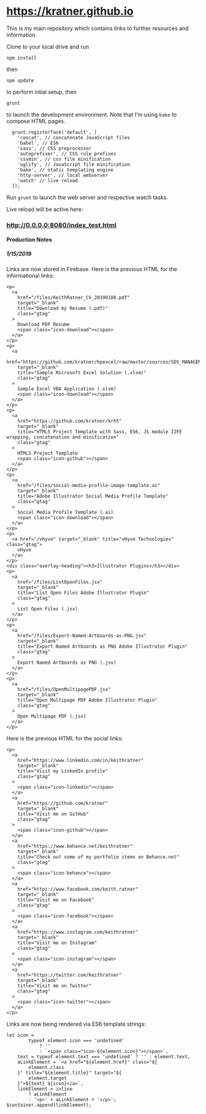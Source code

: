 # https://kratner.github.io

This is my main repository which contains links to further resources and information.

Clone to your local drive and run

```
npm install
```

then

```
npm update
```

to perform intial setup, then

```
grunt
```

to launch the development environment. Note that I'm using `bake` to compose HTML pages.

```
  grunt.registerTask('default', [
    'concat', // concatenate JavaScript files
    'babel', // ES6
    'sass', // CSS preprocessor
    'autoprefixer', // CSS rule prefixes
    'cssmin', // css file minification
    'uglify', // JavaScript file minification
    'bake', // static templating engine
    'http-server', // local webserver
    'watch' // live reload
  ]);
```

Run `grunt` to launch the web server and respective watch tasks.

Live reload will be active here:

### http://0.0.0.0:8080/index_test.html

#### Production Notes

##### 1/15/2019

Links are now stored in Firebase. Here is the previous HTML for the informational links:

```
<p>
  <a
    href="/files/KeithRatner_CV_20190108.pdf"
    target="_blank"
    title="Download my Resume (.pdf)"
    class="gtag"
  >
    Download PDF Resume
    <span class="icon-download"></span>
  </a>
</p>
<p>
  <a
    href="https://github.com/kratner/hpexcel/raw/master/sources/SDS_MANAGEMENT.xlsm"
    target="_blank"
    title="Sample Microsoft Excel Solution (.xlsm)"
    class="gtag"
  >
    Sample Excel VBA Application (.xlsm)
    <span class="icon-download"></span>
  </a>
</p>
<p>
  <a
    href="https://github.com/kratner/krh5"
    target="_blank"
    title="HTML5 Project Template with Sass, ES6, JS module IIFE wrapping, concatenation and minification"
    class="gtag"
  >
    HTML5 Project Template
    <span class="icon-github"></span>
  </a>
</p>
<p>
  <a
    href="/files/social-media-profile-image-template.ai"
    target="_blank"
    title="Adobe Illustrator Social Media Profile Template"
    class="gtag"
  >
    Social Media Profile Template (.ai)
    <span class="icon-download"></span>
  </a>
</p>
<p>
  <a href="/vhyve" target="_blank" title="vHyve Technologies" class="gtag">
    vHyve
  </a>
</p>
<div class="overlay-heading"><h3>Illustrator Plugins</h3></div>
<p>
  <a
    href="/files/ListOpenFiles.jsx"
    target="_blank"
    title="List Open Files Adobe Illustrator Plugin"
    class="gtag"
  >
    List Open Files (.jsx)
  </a>
</p>
<p>
  <a
    href="/files/Export-Named-Artboards-as-PNG.jsx"
    target="_blank"
    title="Export Named Artboards as PNG Adobe Illustrator Plugin"
    class="gtag"
  >
    Export Named Artboards as PNG (.jsx)
  </a>
</p>
<p>
  <a
    href="/files/OpenMultipagePDF.jsx"
    target="_blank"
    title="Open Multipage PDF Adobe Illustrator Plugin"
    class="gtag"
  >
    Open Multipage PDF (.jsx)
  </a>
</p>
```

Here is the previous HTML for the social links:

```
<p>
  <a
    href="https://www.linkedin.com/in/keithratner"
    target="_blank"
    title="Visit my LinkedIn profile"
    class="gtag"
  >
    <span class="icon-linkedin"></span>
  </a>
  <a
    href="https://github.com/kratner"
    target="_blank"
    title="Visit me on GitHub"
    class="gtag"
  >
    <span class="icon-github"></span>
  </a>
  <a
    href="https://www.behance.net/keithratner"
    target="_blank"
    title="Check out some of my portfolio items on Behance.net"
    class="gtag"
  >
    <span class="icon-behance"></span>
  </a>
  <a
    href="https://www.facebook.com/keith.ratner"
    target="_blank"
    title="Visit me on Facebook"
    class="gtag"
  >
    <span class="icon-facebook"></span>
  </a>
  <a
    href="https://www.instagram.com/keithratner"
    target="_blank"
    title="Visit me on Instagram"
    class="gtag"
  >
    <span class="icon-instagram"></span>
  </a>
  <a
    href="https://twitter.com/keithratner"
    target="_blank"
    title="Visit me on Twitter"
    class="gtag"
  >
    <span class="icon-twitter"></span>
  </a>
</p>
```

Links are now being rendered via ES6 template strings:

```
let icon =
        typeof element.icon === 'undefined'
            ? ''
            : `<span class="icon-${element.icon}"></span>`,
    text = typeof element.text === 'undefined' ? '' : element.text,
    aLinkElement = `<a href="${element.href}" class="${
        element.class
    }" title="${element.title}" target="${
        element.target
    }">${text} ${icon}</a>`,
    linkElement = inline
        ? aLinkElement
        : '<p>' + aLinkElement + '</p>';
$container.append(linkElement);
```
